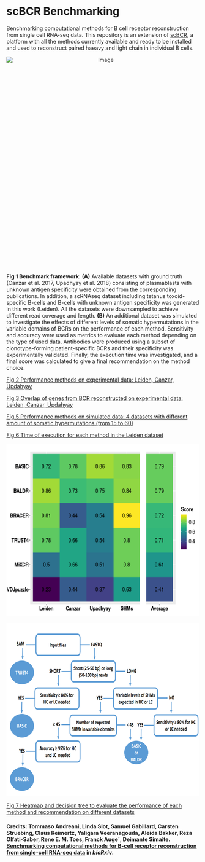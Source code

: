 # scBCR Benchmarking
Benchmarking computational methods for B cell receptor reconstruction from single cell RNA-seq data. This repository is an extension of [scBCR](https://gitlab.com/tAndreani/scBCR), a platform with all the methods currently available and ready to be installed and used to reconstruct paired haeavy and light chain in individual B cells.  

<p align="center">
<img src="https://user-images.githubusercontent.com/6462162/150326571-4ac5952c-b291-4a5d-9e9a-1a35110b51da.PNG" alt="Image" width="800" height="550" style="display: block; margin: 0 auto" />
  
**Fig 1 Benchmark framework**: **(A)** Available datasets with ground truth (Canzar et al. 2017, 
Upadhyay et al. 2018) consisting of plasmablasts with unknown antigen specificity were obtained from the corresponding publications. In addition, a scRNAseq dataset including tetanus toxoid-specific B-cells and B-cells with unknown antigen specificity was generated in this work (Leiden). All the datasets were downsampled to achieve different read coverage and length. **(B)** An additional dataset was simulated to investigate the effects of different levels of somatic hypermutations in the variable domains 
of BCRs on the performance of each method. Sensitivity and accuracy were used as metrics to evaluate each method depending on the type of used data. Antibodies were produced using a subset of clonotype-forming patient-specific BCRs and their specificity was experimentally validated. Finally, the execution time was investigated, and a final score was calculated to give a final recommendation on the method choice.  


[Fig 2 Performance methods on experimental data: Leiden, Canzar, Updahyay](https://github.com/tAndreani/scBCR/blob/main/Scripts/Plot_Sensitivity.r)  

[Fig 3 Overlap of genes from BCR reconstructed on experimental data: Leiden, Canzar, Updahyay](https://github.com/tAndreani/scBCR/blob/main/Scripts/Overlap_Genes/Figure_3_Lower_Heatmap.r)  
  
[Fig 5 Performance methods on simulated data: 4 datasets with different amount of somatic hypermutations (from 15 to 60)](https://github.com/tAndreani/scBCR/blob/main/Scripts/PLOT_accuracy_SHMs.r)

[Fig 6 Time of execution for each method in the Leiden dataset](https://github.com/tAndreani/scBCR/blob/main/Scripts/Plot_Time.r)

<p align="center"><img src="Images/Fig.6-A.PNG" alt="Image" width="600" height="450">
<p align="center"><img src="Images/Fig.6-B.PNG" alt="Image" width="700" height="450">

[Fig 7 Heatmap and decision tree to evaluate the performance of each method and recommendation on different datasets](https://github.com/tAndreani/scBCR/blob/main/Scripts/HeatMap_All_Tools_Evaluation.r)

#### Credits: Tommaso Andreani, Linda Slot, Samuel Gabillard, Carsten Struebing, Claus Reimertz, Yaligara Veeranagouda, Aleida Bakker, Reza Olfati-Saber, Rene E. M. Toes, Franck Auge´, Deimante Simaite.  [Benchmarking computational methods for B-cell receptor reconstruction from single-cell RNA-seq data](https://www.biorxiv.org/content/10.1101/2022.03.24.485600v1) in _bioRxiv_.
